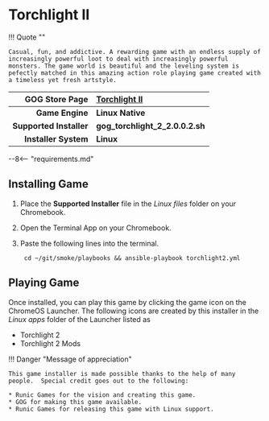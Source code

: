 # Torchlight II

!!! Quote ""

    Casual, fun, and addictive. A rewarding game with an endless supply of increasingly powerful loot to deal with increasingly powerful monsters. The game world is beautiful and the leveling system is pefectly matched in this amazing action role playing game created with a timeless yet fresh artstyle.

| GOG Store Page | [Torchlight II](https://www.gog.com/en/game/torchlight_ii) |
|--:|:--|
| **Game Engine** | **Linux Native** |
| **Supported Installer** | **gog_torchlight_2_2.0.0.2.sh** |
| **Installer System** | **Linux** |

--8<-- "requirements.md"

## Installing Game

1. Place the **Supported Installer** file in the *Linux files* folder on your Chromebook.
1. Open the Terminal App on your Chromebook.
1. Paste the following lines into the terminal.

        cd ~/git/smoke/playbooks && ansible-playbook torchlight2.yml

## Playing Game

Once installed, you can play this game by clicking the game icon on the ChromeOS Launcher.  The following icons are created by this installer in the *Linux apps* folder of the Launcher listed as
    
* Torchlight 2
* Torchlight 2 Mods

!!! Danger "Message of appreciation"

    This game installer is made possible thanks to the help of many people.  Special credit goes out to the following:
    
    * Runic Games for the vision and creating this game.
    * GOG for making this game available.
    * Runic Games for releasing this game with Linux support.